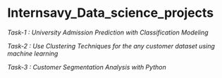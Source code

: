 # Internsavy_Data_science_projects  
*Task-1 : University Admission Prediction with Classification Modeling*

*Task-2 : Use Clustering Techniques for the any customer dataset using machine learning*

*Task-3 : Customer Segmentation Analysis with Python*


